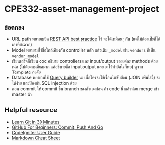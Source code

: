 # CPE332-asset-management-project

## ข้อตกลง

- URL path พยายามยึด [REST API best practice](http://www.vinaysahni.com/best-practices-for-a-pragmatic-restful-api) ไว้ จะได้เหมือนๆ กัน (แต่ไม้ต้องเป๊ะก็ได้ เอาที่สะดวก)
- Model พยายามใช้ชื่อใกล้เคียงกับ controller หลัก แล้วเติม `_model` เช่น `vendors` ก็เป็น `vendor_model`
- เขียนเสร็จก็เขียน doc อธิบาย controllers และ input/output ของแต่ละ methods ด้วยเน่อ (ไม่ต้องละเอียดมาก แค่อธิบายชื่อ input output และเอาไว้ทำอัลไลก็พอ) ดูจาก [Template](docs/template.md) กะดั้ย
- Database พยายามใช้ [Query builder](https://www.codeigniter.com/user_guide/database/query_builder.html) นะ เผื่อใครจะใช้เงื่อนไขซับซ้อน (JOIN เพิ่มไรงี้) จะได้ง่าย และป้องกัน SQL injection ด้วย
- ตอน commit ให้ commit ขึ้น branch ของตัวเองก่อน ถ้า code นิ่งแล้วค่อย merge เข้า master น้า

## Helpful resource

- [Learn Git in 30 Minutes](http://tutorialzine.com/2016/06/learn-git-in-30-minutes/) 
- [GitHub For Beginners: Commit, Push And Go](http://readwrite.com/2013/10/02/github-for-beginners-part-2/)
- [CodeIgniter User Guide](https://www.codeigniter.com/user_guide/)
- [Markdown Cheat Sheet](https://github.com/adam-p/markdown-here/wiki/Markdown-Cheatsheet)
